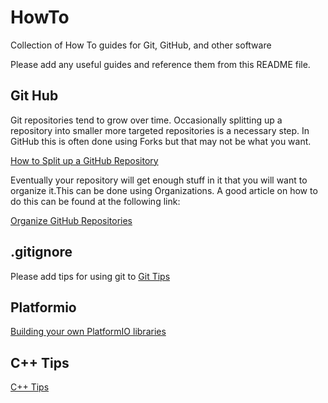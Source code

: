 # HowTo
Collection of How To guides for Git, GitHub, and other software

Please add any useful guides and reference them from this README file.

## Git Hub
Git repositories tend to grow over time. Occasionally splitting up a repository into smaller more targeted repositories is a necessary step. In GitHub this is often done using Forks but that may not be what you want. 

[How to Split up a GitHub Repository](SplitUpGitRepository.md)

Eventually your repository will get enough stuff in it that you will want to organize it.This can be done using Organizations. A good article on how to do this can be found at the following link:

[Organize GitHub Repositories](https://andreicioara.com/how-i-organize-my-github-repositories-ce877db2e8b6)

## .gitignore
Please add tips for using git to [Git Tips](gitTips.md)

## Platformio
[Building your own PlatformIO libraries](PlatformIOLibraries.md)

## C++ Tips

[C++ Tips](C++Tips.md)